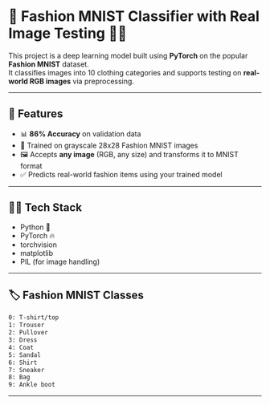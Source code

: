 # 🧠 Fashion MNIST Classifier with Real Image Testing 🎽👟

This project is a deep learning model built using **PyTorch** on the popular **Fashion MNIST** dataset.  
It classifies images into 10 clothing categories and supports testing on **real-world RGB images** via preprocessing.

---

## 🚀 Features

- 📊 **86% Accuracy** on validation data
- 🧾 Trained on grayscale 28x28 Fashion MNIST images
- 🖼️ Accepts **any image** (RGB, any size) and transforms it to MNIST format
- ✅ Predicts real-world fashion items using your trained model

---

## 🧑‍💻 Tech Stack

- Python 🐍
- PyTorch 🔥
- torchvision
- matplotlib
- PIL (for image handling)

---

## 🏷️ Fashion MNIST Classes

```bash
0: T-shirt/top
1: Trouser
2: Pullover
3: Dress
4: Coat
5: Sandal
6: Shirt
7: Sneaker
8: Bag
9: Ankle boot
```

---
